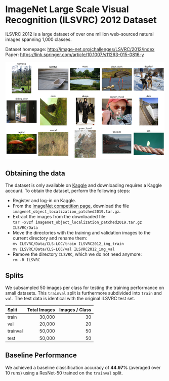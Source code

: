 # ImageNet Large Scale Visual Recognition (ILSVRC) 2012 Dataset

ILSVRC 2012 is a large dataset of over one million web-sourced natural images spanning 1,000 classes.

Dataset homepage: <http://image-net.org/challenges/LSVRC/2012/index>  
Paper: <https://link.springer.com/article/10.1007/s11263-015-0816-y>

![Example images from ImageNet](example_images.png)


## Obtaining the data

The dataset is only available on [Kaggle][1] and downloading requires a Kaggle account.
To obtain the dataset, perform the following steps:

- Register and log-in on Kaggle.
- From the [ImageNet competition page][1], download the file `imagenet_object_localization_patched2019.tar.gz`.
- Extract the images from the downloaded file:  
  `tar -xvzf imagenet_object_localization_patched2019.tar.gz ILSVRC/Data`
- Move the directories with the training and validation images to the current directory and rename them:  
  `mv ILSVRC/Data/CLS-LOC/train ILSVRC2012_img_train`  
  `mv ILSVRC/Data/CLS-LOC/val ILSVRC2012_img_val`
- Remove the directory `ILSVRC`, which we do not need anymore:  
  `rm -R ILSVRC`


## Splits

We subsampled 50 images per class for testing the training performance on small datasets. This `trainval` split is furthermore subdivided into `train` and `val`. The test data is identical with the original ILSVRC test set.

|   Split   | Total Images | Images / Class |
|:----------|-------------:|---------------:|
| train     |       30,000 |             30 |
| val       |       20,000 |             20 |
| trainval  |       50,000 |             50 |
| test      |       50,000 |             50 |


## Baseline Performance

We achieved a baseline classification accuracy of **44.97%** (averaged over 10 runs) using a ResNet-50 trained on the `trainval` split.


[1]: https://www.kaggle.com/c/imagenet-object-localization-challenge/data
